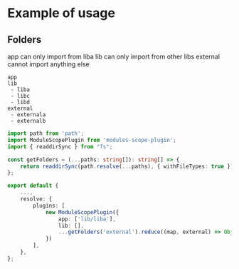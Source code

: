 # Example of usage

## Folders
app can only import from liba
lib can only import from other libs
external cannot import anything else
```
app
lib
 - liba
 - libc
 - libd
external
 - externala
 - externalb
```

```typescript
import path from 'path';
import ModuleScopePlugin from 'modules-scope-plugin';
import { readdirSync } from "fs";

const getFolders = (...paths: string[]): string[] => {
    return readdirSync(path.resolve(...paths), { withFileTypes: true }).filter(d => d.isDirectory()).map(d => path.join(...paths, d.name));
};

export default {
    ...,
    resolve: {
        plugins: [
            new ModuleScopePlugin({
                app: ['lib/liba'],
                lib: [],
                ...getFolders('external').reduce((map, external) => Object.assign(map, { [external]: [] }), {}),
            })
        ],
    },
};
```